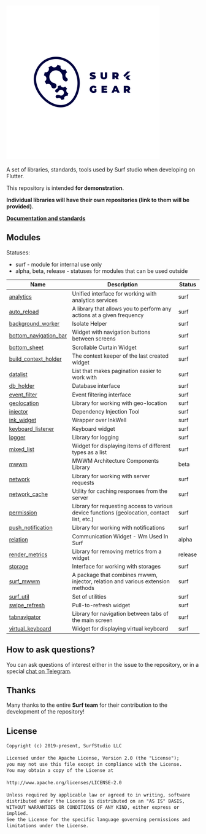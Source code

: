 # <img src="logo.gif" title="logo" width="400" height="400" align="middle" />


A set of libraries, standards, tools used by Surf studio when developing on Flutter.

This repository is intended **for demonstration**.

**Individual libraries will have their own repositories (link to them will be provided).**

[**Documentation and standards**](docs/en/main.md)

## Modules

Statuses:

- surf - module for internal use only
- alpha, beta, release - statuses for modules that can be used outside

| Name | Description | Status |
| ---------- | ---------- | -------- |
| [analytics](packages/analytics/)|Unified interface for working with analytics services | surf |
| [auto_reload](packages/auto_reload/)| A library that allows you to perform any actions at a given frequency | surf |
| [background_worker](packages/background_worker/)| Isolate Helper | surf |
| [bottom_navigation_bar](packages/bottom_navigation_bar/)| Widget with navigation buttons between screens | surf |
| [bottom_sheet](packages/bottom_sheet/) | Scrollable Curtain Widget | surf |
| [build_context_holder](packages/build_context_holder/) | The context keeper of the last created widget | surf |
| [datalist](packages/datalist/) | List that makes pagination easier to work with | surf |
| [db_holder](packages/db_holder/) | Database interface | surf |
| [event_filter](packages/event_filter/) | Event filtering interface | surf |
| [geolocation](packages/geolocation/) | Library for working with geo-location | surf |
| [injector](packages/injector/) | Dependency Injection Tool | surf |
| [ink_widget](packages/ink_widget/) | Wrapper over InkWell | surf |
| [keyboard_listener](packages/keyboard_listener/) | Keyboard widget | surf |
| [logger](packages/surf_logger/) | Library for logging | surf |
| [mixed_list](packages/mixed_list/) | Widget for displaying items of different types as a list | surf |
| [mwwm](https://pub.dev/packages/mwwm) | MWWM Architecture Components Library | beta |
| [network](packages/surf_network/) | Library for working with server requests | surf |
| [network_cache](packages/network_cache/) | Utility for caching responses from the server | surf |
| [permission](packages/permission/) | Library for requesting access to various device functions (geolocation, contact list, etc.) | surf |
| [push_notification](packages/push_notification/) | Library for working with notifications | surf |
| [relation](https://pub.dev/packages/relation) | Communication Widget - Wm Used In Surf | alpha |
| [render_metrics](https://pub.dev/packages/render_metrics) | Library for removing metrics from a widget | release |
| [storage](packages/surf_storage/) | Interface for working with storages | surf |
| [surf_mwwm](packages/surf_mwwm/) | A package that combines mwwm, injector, relation and various extension methods | surf |
| [surf_util](packages/surf_util/) | Set of utilities | surf |
| [swipe_refresh](packages/swipe_refresh/) | Pull-to-refresh widget | surf |
| [tabnavigator](packages/tabnavigator/) | Library for navigation between tabs of the main screen | surf |
| [virtual_keyboard](packages/virtual_keyboard/) | Widget for displaying virtual keyboard | surf |


## How to ask questions?

You can ask questions of interest either in the issue to the repository,
or in a special [chat on Telegram](https://t.me/SurfGear).

## Thanks

Many thanks to the entire **Surf team** for their contribution to the development of the repository!

## License
```
Copyright (c) 2019-present, SurfStudio LLC

Licensed under the Apache License, Version 2.0 (the "License");
you may not use this file except in compliance with the License.
You may obtain a copy of the License at

http://www.apache.org/licenses/LICENSE-2.0

Unless required by applicable law or agreed to in writing, software
distributed under the License is distributed on an "AS IS" BASIS,
WITHOUT WARRANTIES OR CONDITIONS OF ANY KIND, either express or implied.
See the License for the specific language governing permissions and
limitations under the License.
```
